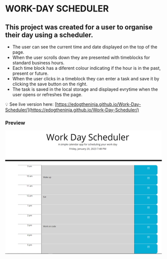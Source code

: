 # **WORK-DAY SCHEDULER**

## **This project was created for a user to organise their day using a scheduler.**
 
* The user can see the current time and date displayed on the top of the page.
* When the user scrolls down they are presented with timeblocks for standard business hours.
* Each time block has a diferent colour indicating if the hour is in the past, present or future. 
* When the user clicks in a timeblock they can enter a task and save it by clicking the save button on the right.
* The task is saved in the local storage and displayed evrytime when the user opens or refreshes the page.


💡 See live version here: [https://edogtheninja.github.io/Work-Day-Scheduler/](https://edogtheninja.github.io/Work-Day-Scheduler/)

### **Preview**

![WORK-DAY SCHEDULER](./assets/images/scheduler.png)